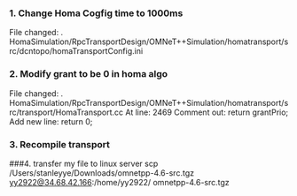 ### 1. Change Homa Cogfig time to 1000ms 
File changed: 
. HomaSimulation/RpcTransportDesign/OMNeT++Simulation/homatransport/src/dcntopo/homaTransportConfig.ini


### 2. Modify grant to be 0 in homa algo 
File changed: 
. HomaSimulation/RpcTransportDesign/OMNeT++Simulation/homatransport/src/transport/HomaTransport.cc
At line: 2469 
  Comment out:   return grantPrio;
  Add new line:  return 0; 
  
### 3. Recompile transport 


###4. transfer my file to linux server
scp /Users/stanleyye/Downloads/omnetpp-4.6-src.tgz yy2922@34.68.42.166:/home/yy2922/
omnetpp-4.6-src.tgz

